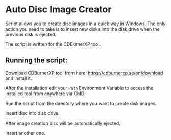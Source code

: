 # Auto Disc Image Creator
Script allows you to create disc images in a quick way in Windows. The only action you need to take is to insert new disks into the disk drive when the previous disk is ejected.

The script is written for the CDBurnerXP tool.

## Running the script:
Download CDBurnerXP tool from here: https://cdburnerxp.se/en/download and install it.

After the installation edit your `Path` Environment Variable to access the installed tool from anywhere via CMD.

Run the script from the directory where you want to create disk images.

Insert disc into disc drive.

After image creation disc will be automatically ejected.

Insert another one.
